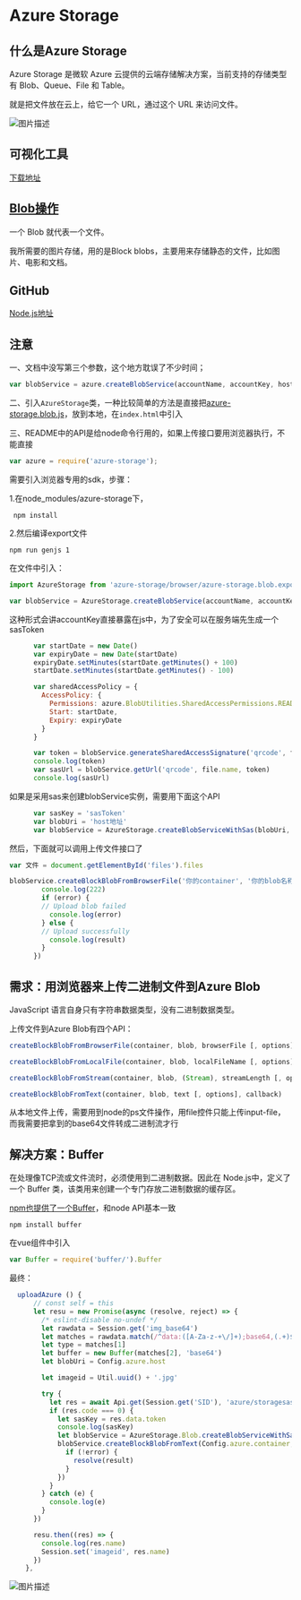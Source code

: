 # Azure Storage

## 什么是Azure Storage 

   Azure Storage 是微软 Azure 云提供的云端存储解决方案，当前支持的存储类型有 Blob、Queue、File 和 Table。

就是把文件放在云上，给它一个 URL，通过这个 URL 来访问文件。

![图片描述][1]

## 可视化工具

[下载地址][2]

## [Blob操作](https://docs.azure.cn/zh-cn/storage/blobs/storage-blobs-introduction)

一个 Blob 就代表一个文件。

我所需要的图片存储，用的是Block blobs，主要用来存储静态的文件，比如图片、电影和文档。

## GitHub

[Node.js地址][3]

## 注意

一、文档中没写第三个参数，这个地方耽误了不少时间；

```js
var blobService = azure.createBlobService(accountName, accountKey, host);
```

二、引入`AzureStorage`类，一种比较简单的方法是直接把[azure-storage.blob.js](https://pan.baidu.com/s/1QQFNH9NTO1aTQXv9ih1_Ng)，放到本地，在`index.html`中引入


三、README中的API是给node命令行用的，如果上传接口要用浏览器执行，不能直接

```js
var azure = require('azure-storage');
```

需要引入浏览器专用的sdk，步骤：

1.在node_modules/azure-storage下，

```
 npm install
```

2.然后编译export文件

```
npm run genjs 1
```
在文件中引入：

```js
import AzureStorage from 'azure-storage/browser/azure-storage.blob.export'
```

```js
var blobService = AzureStorage.createBlobService(accountName, accountKey, host)
```

这种形式会讲accountKey直接暴露在js中，为了安全可以在服务端先生成一个sasToken

```js
      var startDate = new Date()
      var expiryDate = new Date(startDate)
      expiryDate.setMinutes(startDate.getMinutes() + 100)
      startDate.setMinutes(startDate.getMinutes() - 100)

      var sharedAccessPolicy = {
        AccessPolicy: {
          Permissions: azure.BlobUtilities.SharedAccessPermissions.READ,
          Start: startDate,
          Expiry: expiryDate
        }
      }

      var token = blobService.generateSharedAccessSignature('qrcode', file.name, sharedAccessPolicy)
      console.log(token)
      var sasUrl = blobService.getUrl('qrcode', file.name, token)
      console.log(sasUrl)
```

如果是采用sas来创建blobService实例，需要用下面这个API

```js
      var sasKey = 'sasToken'
      var blobUri = 'host地址'
      var blobService = AzureStorage.createBlobServiceWithSas(blobUri, sasKey).withFilter(new AzureStorage.ExponentialRetryPolicyFilter())

```

然后，下面就可以调用上传文件接口了

```js
var 文件 = document.getElementById('files').files

blobService.createBlockBlobFromBrowserFile('你的container', '你的blob名称', 文件, option对象, function (error, result, response) {
        console.log(222)
        if (error) {
        // Upload blob failed
          console.log(error)
        } else {
        // Upload successfully
          console.log(result)
        }
      })
```

## 需求：用浏览器来上传二进制文件到Azure Blob

JavaScript 语言自身只有字符串数据类型，没有二进制数据类型。

上传文件到Azure Blob有四个API：

```js
createBlockBlobFromBrowserFile(container, blob, browserFile [, options], callback)

createBlockBlobFromLocalFile(container, blob, localFileName [, options], callback)

createBlockBlobFromStream(container, blob, (Stream), streamLength [, options], callback)

createBlockBlobFromText(container, blob, text [, options], callback)
```

从本地文件上传，需要用到node的ps文件操作，用file控件只能上传input-file，而我需要把拿到的base64文件转成二进制流才行

## 解决方案：Buffer

在处理像TCP流或文件流时，必须使用到二进制数据。因此在 Node.js中，定义了一个 Buffer 类，该类用来创建一个专门存放二进制数据的缓存区。

[npm也提供了一个Buffer][4]，和node API基本一致

```
npm install buffer
```
在vue组件中引入

```js
var Buffer = require('buffer/').Buffer
```

最终：

```js
  uploadAzure () {
      // const self = this
      let resu = new Promise(async (resolve, reject) => {
        /* eslint-disable no-undef */
        let rawdata = Session.get('img_base64')
        let matches = rawdata.match(/^data:([A-Za-z-+\/]+);base64,(.+)$/)
        let type = matches[1]
        let buffer = new Buffer(matches[2], 'base64')
        let blobUri = Config.azure.host

        let imageid = Util.uuid() + '.jpg'

        try {
          let res = await Api.get(Session.get('SID'), 'azure/storagesas', {imageid: imageid})
          if (res.code === 0) {
            let sasKey = res.data.token
            console.log(sasKey)
            let blobService = AzureStorage.Blob.createBlobServiceWithSas(blobUri, sasKey).withFilter(new AzureStorage.Blob.ExponentialRetryPolicyFilter())
            blobService.createBlockBlobFromText(Config.azure.container, imageid, buffer, {contentType: type}, function (error, result, response) {
              if (!error) {
                resolve(result)
              }
            })
          }
        } catch (e) {
          console.log(e)
        }
      })

      resu.then((res) => {
        console.log(res.name)
        Session.set('imageid', res.name)
      })
    },
```
![图片描述][5]




  [1]: //img.mukewang.com/5ac475190001201303760199.png
  [2]: https://azure.microsoft.com/en-us/features/storage-explorer/
  [3]: https://github.com/Azure/azure-storage-node
  [4]: https://www.npmjs.com/package/buffer
  [5]: //img.mukewang.com/5acad59f0001f3ed10380115.png